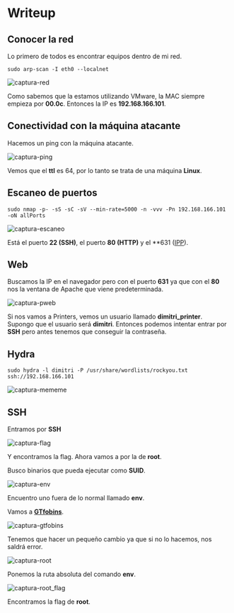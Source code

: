 # Writeup

## Conocer la red

Lo primero de todos es encontrar equipos dentro de mi red.

`sudo arp-scan -I eth0 --localnet`

![captura-red](https://github.com/Alv-fh/Vulnnyx_machines_writeups/assets/109484163/5a5abd23-e602-4544-aabf-d874e63f1c31)

Como sabemos que la estamos utilizando VMware, la MAC siempre empieza por **00.0c**. Entonces la IP es **192.168.166.101**.

## Conectividad con la máquina atacante

Hacemos un ping con la máquina atacante.

![captura-ping](https://github.com/Alv-fh/Vulnnyx_machines_writeups/assets/109484163/2b2f8e4a-0129-4f23-b54f-c8dee2efd523)

Vemos que el **ttl** es 64, por lo tanto se trata de una máquina **Linux**.

## Escaneo de puertos

`sudo nmap -p- -sS -sC -sV --min-rate=5000 -n -vvv -Pn 192.168.166.101 -oN allPorts`

![captura-escaneo](https://github.com/Alv-fh/Vulnnyx_machines_writeups/assets/109484163/da7b8a2c-a67e-4201-82cc-7a7f347417a2)

Está el puerto **22 (SSH)**, el puerto **80 (HTTP)** y el **631 ([IPP](https://es.wikipedia.org/wiki/Internet_Printing_Protocol)).

## Web

Buscamos la IP en el navegador pero con el puerto **631** ya que con el **80** nos la ventana de Apache que viene predeterminada.

![captura-pweb](https://github.com/Alv-fh/Vulnnyx_machines_writeups/assets/109484163/4ec9004d-ff4c-4cbd-96ca-c6c5e2c4dc9b)

Si nos vamos a Printers, vemos un usuario llamado **dimitri_printer**. Supongo que el usuario será **dimitri**.
Entonces podemos intentar entrar por **SSH** pero antes tenemos que conseguir la contraseña.

## Hydra

`sudo hydra -l dimitri -P /usr/share/wordlists/rockyou.txt ssh://192.168.166.101`

![captura-mememe](https://github.com/Alv-fh/Vulnnyx_machines_writeups/assets/109484163/f2e67d49-6feb-41dc-b312-87dc1e6cab30)

## SSH

Entramos por **SSH**

![captura-flag](https://github.com/Alv-fh/Vulnnyx_machines_writeups/assets/109484163/44925e0b-f06e-4543-a24a-d5ea7b5b4a8a)

Y encontramos la flag. Ahora vamos a por la de **root**.

Busco binarios que pueda ejecutar como **SUID**.

![captura-env](https://github.com/Alv-fh/Vulnnyx_machines_writeups/assets/109484163/080e9af5-ad05-4d96-ab13-23de3c512c6f)

Encuentro uno fuera de lo normal llamado **env**.

Vamos a **[GTfobins](https://GTfobins.github.io)**.

![captura-gtfobins](https://github.com/Alv-fh/Vulnnyx_machines_writeups/assets/109484163/9c431bce-23fd-47d7-a58b-ff1d2a278424)

Tenemos que hacer un pequeño cambio ya que si no lo hacemos, nos saldrá error.

![captura-root](https://github.com/Alv-fh/Vulnnyx_machines_writeups/assets/109484163/ec779fe7-1465-442b-89c2-36eec862dde6)

Ponemos la ruta absoluta del comando **env**.

![captura-root_flag](https://github.com/Alv-fh/Vulnnyx_machines_writeups/assets/109484163/1cc94cd9-c14d-4a18-ab44-d95ffb143988)

Encontramos la flag de **root**.
